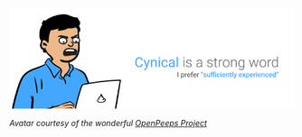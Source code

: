 ![If you're reading this, i specified the wrong file path, and you should open an issue informing me i am in fact, an idiot.](https://raw.githubusercontent.com/DLMousey/DLMousey/master/gh_profile_readme_banner.png)

_Avatar courtesy of the wonderful [OpenPeeps Project](https://openpeeps.com/)_
<!--
**DLMousey/DLMousey** is a ✨ _special_ ✨ repository because its `README.md` (this file) appears on your GitHub profile.

Here are some ideas to get you started:

- 🔭 I’m currently working on ...
- 🌱 I’m currently learning ...
- 👯 I’m looking to collaborate on ...
- 🤔 I’m looking for help with ...
- 💬 Ask me about ...
- 📫 How to reach me: ...
- 😄 Pronouns: ...
- ⚡ Fun fact: ...
-->
